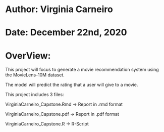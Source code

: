 # Author: Virginia Carneiro
# Date: December 22nd, 2020

# OverView:

This project will focus to generate a movie recommendation system using the MovieLens-10M dataset. 

The model will predict the rating that a user will give to a movie.

This project includes 3 files:

VirginiaCarneiro_Capstone.Rmd ->  Report in .rmd format

VirginiaCarneiro_Capstone.pdf -> Report in .pdf format

VirginiaCarneiro_Capstone.R -> R-Script
